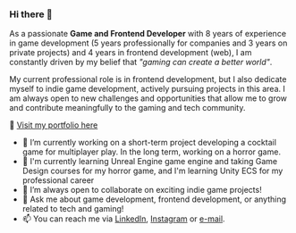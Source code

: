 ### Hi there 👋

As a passionate **Game and Frontend Developer** with 8 years of experience in game development (5 years professionally for companies and 3 years on private projects) and 4 years in frontend development (web), I am constantly driven by my belief that _"gaming can create a better world"_. 

My current professional role is in frontend development, but I also dedicate myself to indie game development, actively pursuing projects in this area. I am always open to new challenges and opportunities that allow me to grow and contribute meaningfully to the gaming and tech community.

🔗 [Visit my portfolio here](https://www.youtube.com/watch?v=uiz9Lsk8rGg&list=PL9azWjUPjL3XktSDFctwvTWqBjxDRC0ib&index=1)

- 🔭 I’m currently working on a short-term project developing a cocktail game for multiplayer play. In the long term, working on a horror game.
- 🌱 I'm currently learning Unreal Engine game engine and taking Game Design courses for my horror game, and I'm learning Unity ECS for my professional career
- 👯 I’m always open to collaborate on exciting indie game projects!
- 💬 Ask me about game development, frontend development, or anything related to tech and gaming!
- 📫 You can reach me via [LinkedIn](https://www.linkedin.com/in/asli-tuzcuoglu/), [Instagram](https://www.instagram.com/portatifevren/?hl=en) or [e-mail](asli.tuzcuoglu92@gmail.com).
